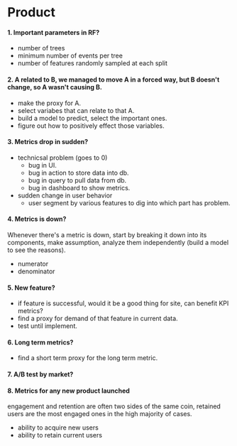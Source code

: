 # Product
#### 1. Important parameters in RF?
- number of trees
- minimum number of events per tree
- number of features randomly sampled at each split

#### 2. A related to B, we managed to move A in a forced way, but B doesn't change, so A wasn't causing B.
- make the proxy for A.
- select variabes that can relate to that A.
- build a model to predict, select the important ones.
- figure out how to positively effect those variables.

#### 3. Metrics drop in sudden?
- technicsal problem (goes to 0)
  - bug in UI.
  - bug in action to store data into db.
  - bug in query to pull data from db.
  - bug in dashboard to show metrics.
- sudden change in user behavior
  - user segment by various features to dig into which part has problem.
  
#### 4. Metrics is down?
Whenever there's a metric is down, start by breaking it down into its components, make assumption, analyze them independently (build a model to see the reasons).
- numerator
- denominator

#### 5. New feature?
- if feature is successful, would it be a good thing for site, can benefit KPI metrics?
- find a proxy for demand of that feature in current data.
- test until implement.

#### 6. Long term metrics?
- find a short term proxy for the long term metric.

#### 7. A/B test by market?

#### 8. Metrics for any new product launched
engagement and retention are often two sides of the same coin, retained users are the most engaged ones in the high majority of
cases.
- ability to acquire new users
- ability to retain current users
